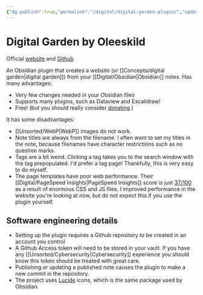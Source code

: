 ```yaml
---
{"dg-publish":true,"permalink":"/digital/digital-garden-plugin/","updated":"2025-10-12T11:47:59.662-07:00"}
---
```



# Digital Garden by Oleeskild

Official [website](https://dg-docs.ole.dev/) and [Github](https://github.com/oleeskild/obsidian-digital-garden)

An Obsidian plugin that creates a website (or [[Concepts/digital garden\|digital garden]]) from your [[Digital/Obsidian\|Obsidian]] notes. Has many advantages:

- Very few changes needed in your Obsidian files
- Supports many plugins, such as Dataview and Excalidraw!
- Free! (but you should really consider [donating](https://ko-fi.com/oleeskild) )

It has some disadvantages:

- [[Unsorted/WebP\|WebP]] images do not work.
- Note titles are always from the filename. I often want to set my titles in the note, because filenames have character restrictions such as no question marks.
- Tags are a bit weird. Clicking a tag takes you to the search window with the tag prepopulated. I'd prefer a tag page! Thankfully, this is very easy to do myself.  
- The page templates have poor web performance. Their [[Digital/PageSpeed Insights\|PageSpeed Insights]] score is just [37/100](https://pagespeed.web.dev/report?url=https%3A%2F%2Fdg-docs.ole.dev%2Fadvanced%2Fadding-custom-components%2F) as a result of enormous CSS and JS files. I improved performance in the website you're looking at now, but do not expect this if you use the plugin yourself.

## Software engineering details

- Setting up the plugin requires a Github repository to be created in an account you control
- A Github Access token will need to be stored in your vault. If you have any [[Unsorted/Cybersecurity\|Cybersecurity]] experience you should know this token should be treated with great care.
- Publishing or updating a published note causes the plugin to make a new commit in the repository.
- The project uses [Lucide](https://lucide.dev/icons/) icons, which is the same package used by Obsidian.